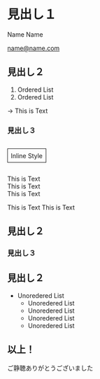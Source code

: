 # 見出し１

Name Name

<name@name.com>



## 見出し２

1. Ordered List
1. Ordered List

→ This is Text


### 見出し３

<p style="display:inline-block;border:solid 1px; padding:.5em .5em .4em">Inline Style</p>

This is Text  
This is Text  
This is Text

This is Text
This is Text



## 見出し２


### 見出し３



## 見出し２

- Unoredered List
  - Unoredered List
  - Unoredered List
  - Unoredered List
  - Unoredered List



## 以上！

ご静聴ありがとうございました
